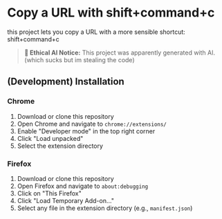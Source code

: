 # Copy a URL with shift+command+c
this project lets you copy a URL with a more sensible shortcut: shift+command+c

> **🤖 Ethical AI Notice:** This project was apparently generated with AI. (which sucks but im stealing the code)

## (Development) Installation

### Chrome

1. Download or clone this repository
2. Open Chrome and navigate to `chrome://extensions/`
3. Enable "Developer mode" in the top right corner
4. Click "Load unpacked"
5. Select the extension directory

### Firefox

1. Download or clone this repository
2. Open Firefox and navigate to `about:debugging`
3. Click on "This Firefox"
4. Click "Load Temporary Add-on..."
5. Select any file in the extension directory (e.g., `manifest.json`)
